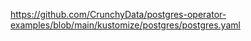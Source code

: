 https://github.com/CrunchyData/postgres-operator-examples/blob/main/kustomize/postgres/postgres.yaml
